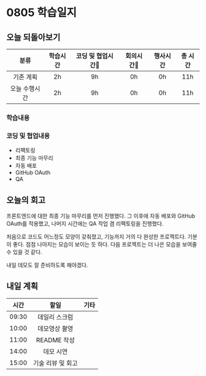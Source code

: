 # 0805 학습일지

## 오늘 되돌아보기

|     분류      | 학습시간 | 코딩 및 협업시간 | 회의시간 | 행사시간 | 총 시간 |
| :-----------: | :------: | :--------------: | :------: | :------: | :-----: |
|   기존 계획   |    2h    |        9h        |    0h    |    0h    |   11h   |
| 오늘 수행시간 |    2h    |        9h        |    0h    |    0h    |   11h   |

### 학습내용

### 코딩 및 협업내용

- 리팩토링
- 최종 기능 마무리
- 자동 배포
- GitHub OAuth
- QA

## 오늘의 회고

프론트엔드에 대한 최종 기능 마무리를 먼저 진행했다. 그 이후에 자동 배포와 GitHub OAuth를 적용했고, 나머지 시간에는 QA 작업 겸 리팩토링을 진행했다.

처음으로 코드도 어느정도 모양이 갖춰졌고, 기능까지 거의 다 완성한 프로젝트다. 기분이 좋다. 점점 나아지는 모습이 보이는 듯 하다. 다음 프로젝트는 더 나은 모습을 보여줄 수 있을 것 같다.

내일 데모도 잘 준비하도록 해야겠다.

## 내일 계획

| 시간  |       할일        | 기타 |
| :---: | :---------------: | :--- |
| 09:30 |   데일리 스크럼   |      |
| 10:00 |   데모영상 촬영   |      |
| 11:00 |    README 작성    |      |
| 14:00 |     데모 시연     |      |
| 15:00 | 기술 리뷰 및 회고 |      |
